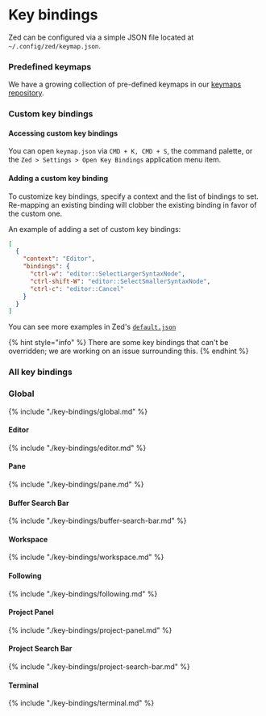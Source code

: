 # Key bindings

Zed can be configured via a simple JSON file located at `~/.config/zed/keymap.json`.

### Predefined keymaps

We have a growing collection of pre-defined keymaps in our [keymaps repository](https://github.com/zed-industries/keymaps).

### Custom key bindings

#### Accessing custom key bindings

You can open `keymap.json` via `CMD + K, CMD + S`, the command palette, or the `Zed > Settings > Open Key Bindings` application menu item.

#### Adding a custom key binding

To customize key bindings, specify a context and the list of bindings to set. Re-mapping an existing binding will clobber the existing binding in favor of the custom one.

An example of adding a set of custom key bindings:

```json
[
  {
    "context": "Editor",
    "bindings": {
      "ctrl-w": "editor::SelectLargerSyntaxNode",
      "ctrl-shift-W": "editor::SelectSmallerSyntaxNode",
      "ctrl-c": "editor::Cancel"
    }
  }
]
```

You can see more examples in Zed's [`default.json`](https://zed.dev/ref/default.json)

{% hint style="info" %}
There are some key bindings that can't be overridden; we are working on an issue surrounding this.
{% endhint %}

### All key bindings

### Global

{% include "./key-bindings/global.md" %}

#### Editor

{% include "./key-bindings/editor.md" %}

#### Pane

{% include "./key-bindings/pane.md" %}

#### Buffer Search Bar

{% include "./key-bindings/buffer-search-bar.md" %}

#### Workspace

{% include "./key-bindings/workspace.md" %}

#### Following

{% include "./key-bindings/following.md" %}

#### Project Panel

{% include "./key-bindings/project-panel.md" %}

#### Project Search Bar

{% include "./key-bindings/project-search-bar.md" %}

#### Terminal

{% include "./key-bindings/terminal.md" %}

